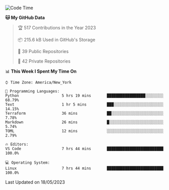 <!--START_SECTION:waka-->
![Code Time](http://img.shields.io/badge/Code%20Time-200%20hrs%2049%20mins-blue)

**🐱 My GitHub Data** 

> 🏆 517 Contributions in the Year 2023
 > 
> 📦 215.6 kB Used in GitHub's Storage 
 > 
> 📜 39 Public Repositories 
 > 
> 🔑 42 Private Repositories  
 > 
📊 **This Week I Spent My Time On** 

```text
⌚︎ Time Zone: America/New_York

💬 Programming Languages: 
Python                   5 hrs 19 mins       █████████████████░░░░░░░░   68.79% 
Text                     1 hr 5 mins         ███░░░░░░░░░░░░░░░░░░░░░░   14.15% 
Terraform                36 mins             ██░░░░░░░░░░░░░░░░░░░░░░░   7.78% 
Markdown                 26 mins             █░░░░░░░░░░░░░░░░░░░░░░░░   5.74% 
TOML                     12 mins             ░░░░░░░░░░░░░░░░░░░░░░░░░   2.79%

🔥 Editors: 
VS Code                  7 hrs 44 mins       █████████████████████████   100.0%

💻 Operating System: 
Linux                    7 hrs 44 mins       █████████████████████████   100.0%

```


 Last Updated on 18/05/2023
<!--END_SECTION:waka-->